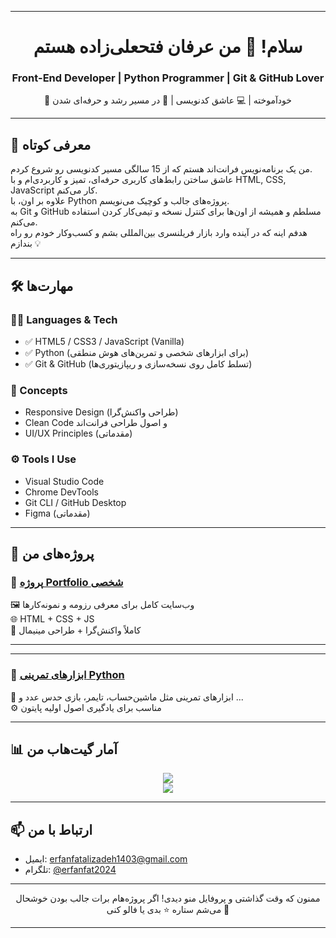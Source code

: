 
---

<!-- Greeting Banner -->
<h1 align="center">سلام! 👋 من عرفان فتحعلی‌زاده هستم</h1>
<h3 align="center">Front-End Developer | Python Programmer | Git & GitHub Lover</h3>

<p align="center">
🧠 خودآموخته | 💻 عاشق کدنویسی | 🚀 در مسیر رشد و حرفه‌ای شدن  
</p>

---

## 🧾 معرفی کوتاه

من یک برنامه‌نویس فرانت‌اند هستم که از 15 سالگی مسیر کدنویسی رو شروع کردم.  
عاشق ساختن رابط‌های کاربری حرفه‌ای، تمیز و کاربردی‌ام و با HTML, CSS, JavaScript کار می‌کنم.  
علاوه بر اون، با Python پروژه‌های جالب و کوچیک می‌نویسم.  
به Git و GitHub مسلطم و همیشه از اون‌ها برای کنترل نسخه و تیمی‌کار کردن استفاده می‌کنم.  
هدفم اینه که در آینده وارد بازار فریلنسری بین‌المللی بشم و کسب‌وکار خودم رو راه بندازم 💡

---

## 🛠️ مهارت‌ها

### 🧑‍💻 Languages & Tech

- ✅ HTML5 / CSS3 / JavaScript (Vanilla)
- ✅ Python (برای ابزارهای شخصی و تمرین‌های هوش منطقی)
- ✅ Git & GitHub (تسلط کامل روی نسخه‌سازی و ریپازیتوری‌ها)

### 🎯 Concepts

- Responsive Design (طراحی واکنش‌گرا)
- Clean Code و اصول طراحی فرانت‌اند
- UI/UX Principles (مقدماتی)

### ⚙ Tools I Use

- Visual Studio Code
- Chrome DevTools
- Git CLI / GitHub Desktop
- Figma (مقدماتی)

---

## 💼 پروژه‌های من

### 🔹 [پروژه Portfolio شخصی](https://github.com/erfanfat2008/my_resome)
🖼 وب‌سایت کامل برای معرفی رزومه و نمونه‌کارها  
🌐 HTML + CSS + JS  
📱 کاملاً واکنش‌گرا + طراحی مینیمال

---


---

### 🔹 [ابزارهای تمرینی Python](https://github.com/ErfanFatalizadeh/python-tools)
🐍 ابزارهای تمرینی مثل ماشین‌حساب، تایمر، بازی حدس عدد و ...  
⚙ مناسب برای یادگیری اصول اولیه پایتون

---

## 📊 آمار گیت‌هاب من

<p align="center">
  <img src="https://github-readme-stats.vercel.app/api?username=erfanfat2008&show_icons=true&theme=radical" />
  <br />
  <img src="https://github-readme-stats.vercel.app/api/top-langs/?username=erfanfat2008&layout=compact&theme=radical" />
</p>

---

## 📫 ارتباط با من

- ایمیل: erfanfatalizadeh1403@gmail.com
- تلگرام: [@erfanfat2024](https://t.me/erfanfat2024)  


---

<p align="center">
  ممنون که وقت گذاشتی و پروفایل منو دیدی!  
  اگر پروژه‌هام برات جالب بودن خوشحال می‌شم ستاره ⭐ بدی یا فالو کنی 🙏  
</p>

---


